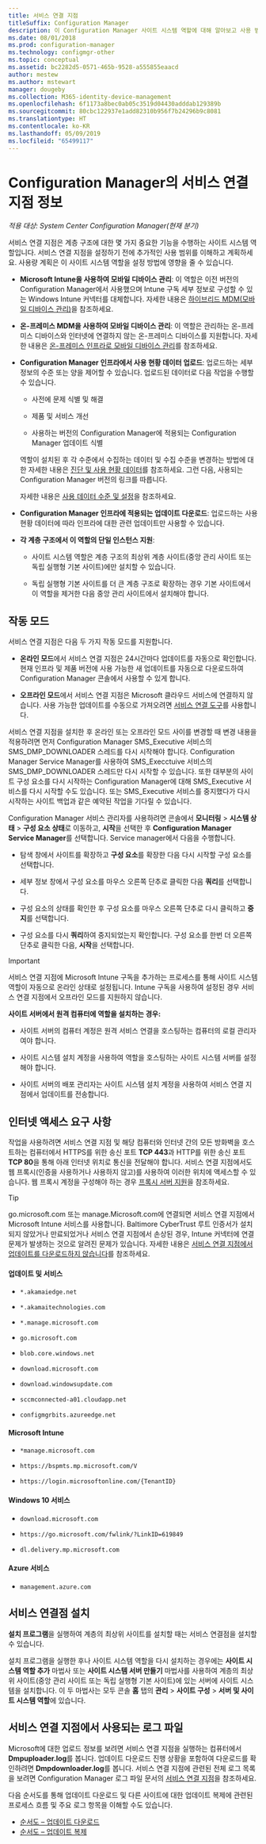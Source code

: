 ```yaml
---
title: 서비스 연결 지점
titleSuffix: Configuration Manager
description: 이 Configuration Manager 사이트 시스템 역할에 대해 알아보고 사용 범위를 이해하고 계획합니다.
ms.date: 08/01/2018
ms.prod: configuration-manager
ms.technology: configmgr-other
ms.topic: conceptual
ms.assetid: bc2282d5-0571-465b-9528-a555855eaacd
author: mestew
ms.author: mstewart
manager: dougeby
ms.collection: M365-identity-device-management
ms.openlocfilehash: 6f1173a8bec0ab05c3519d04430adddab129389b
ms.sourcegitcommit: 80cbc122937e1add82310b956f7b24296b9c8081
ms.translationtype: HT
ms.contentlocale: ko-KR
ms.lasthandoff: 05/09/2019
ms.locfileid: "65499117"
---
```

# <a name="about-the-service-connection-point-in-configuration-manager"></a>Configuration Manager의 서비스 연결 지점 정보

*적용 대상: System Center Configuration Manager(현재 분기)*

서비스 연결 지점은 계층 구조에 대한 몇 가지 중요한 기능을 수행하는 사이트 시스템 역할입니다. 서비스 연결 지점을 설정하기 전에 추가적인 사용 범위를 이해하고 계획하세요. 사용량 계획은 이 사이트 시스템 역할을 설정 방법에 영향을 줄 수 있습니다.  

- **Microsoft Intune을 사용하여 모바일 디바이스 관리**: 이 역할은 이전 버전의 Configuration Manager에서 사용했으며 Intune 구독 세부 정보로 구성할 수 있는 Windows Intune 커넥터를 대체합니다. 자세한 내용은 [하이브리드 MDM(모바일 디바이스 관리)](/sccm/mdm/understand/hybrid-mobile-device-management)을 참조하세요.  

- **온-프레미스 MDM을 사용하여 모바일 디바이스 관리**: 이 역할은 관리하는 온-프레미스 디바이스와 인터넷에 연결하지 않는 온-프레미스 디바이스를 지원합니다. 자세한 내용은 [온-프레미스 인프라로 모바일 디바이스 관리](/sccm/mdm/understand/manage-mobile-devices-with-on-premises-infrastructure)를 참조하세요.  

- **Configuration Manager 인프라에서 사용 현황 데이터 업로드**: 업로드하는 세부 정보의 수준 또는 양을 제어할 수 있습니다. 업로드된 데이터로 다음 작업을 수행할 수 있습니다.  

    - 사전에 문제 식별 및 해결  

    - 제품 및 서비스 개선  

    - 사용하는 버전의 Configuration Manager에 적용되는 Configuration Manager 업데이트 식별  

    역할이 설치된 후 각 수준에서 수집하는 데이터 및 수집 수준을 변경하는 방법에 대한 자세한 내용은 [진단 및 사용 현황 데이터](/sccm/core/plan-design/diagnostics/diagnostics-and-usage-data)를 참조하세요. 그런 다음, 사용되는 Configuration Manager 버전의 링크를 따릅니다.  

    자세한 내용은 [사용 데이터 수준 및 설정](/sccm/core/servers/deploy/install/setup-reference#bkmk_usage)을 참조하세요.  

- **Configuration Manager 인프라에 적용되는 업데이트 다운로드**: 업로드하는 사용 현황 데이터에 따라 인프라에 대한 관련 업데이트만 사용할 수 있습니다.  

- **각 계층 구조에서 이 역할의 단일 인스턴스 지원**:  

    - 사이트 시스템 역할은 계층 구조의 최상위 계층 사이트(중앙 관리 사이트 또는 독립 실행형 기본 사이트)에만 설치할 수 있습니다.  

    - 독립 실행형 기본 사이트를 더 큰 계층 구조로 확장하는 경우 기본 사이트에서 이 역할을 제거한 다음 중앙 관리 사이트에서 설치해야 합니다.  


##  <a name="bkmk_modes"></a> 작동 모드  
서비스 연결 지점은 다음 두 가지 작동 모드를 지원합니다.  

- **온라인 모드**에서 서비스 연결 지점은 24시간마다 업데이트를 자동으로 확인합니다. 현재 인프라 및 제품 버전에 사용 가능한 새 업데이트를 자동으로 다운로드하여 Configuration Manager 콘솔에서 사용할 수 있게 합니다.  

- **오프라인 모드**에서 서비스 연결 지점은 Microsoft 클라우드 서비스에 연결하지 않습니다. 사용 가능한 업데이트를 수동으로 가져오려면 [서비스 연결 도구](/sccm/core/servers/manage/use-the-service-connection-tool)를 사용합니다.  

서비스 연결 지점을 설치한 후 온라인 또는 오프라인 모드 사이를 변경할 때 변경 내용을 적용하려면 먼저 Configuration Manager SMS_Executive 서비스의 SMS_DMP_DOWNLOADER 스레드를 다시 시작해야 합니다. Configuration Manager Service Manager를 사용하여 SMS_Execctuive 서비스의 SMS_DMP_DOWNLOADER 스레드만 다시 시작할 수 있습니다. 또한 대부분의 사이트 구성 요소를 다시 시작하는 Configuration Manager에 대해 SMS_Executive 서비스를 다시 시작할 수도 있습니다. 또는 SMS_Executive 서비스를 중지했다가 다시 시작하는 사이트 백업과 같은 예약된 작업을 기다릴 수 있습니다.  

Configuration Manager 서비스 관리자를 사용하려면 콘솔에서 **모니터링** > **시스템 상태** > **구성 요소 상태**로 이동하고, **시작**을 선택한 후 **Configuration Manager Service Manager**를 선택합니다. Service manager에서 다음을 수행합니다.  

- 탐색 창에서 사이트를 확장하고 **구성 요소**를 확장한 다음 다시 시작할 구성 요소를 선택합니다.  

- 세부 정보 창에서 구성 요소를 마우스 오른쪽 단추로 클릭한 다음 **쿼리**를 선택합니다.  

- 구성 요소의 상태를 확인한 후 구성 요소를 마우스 오른쪽 단추로 다시 클릭하고 **중지**를 선택합니다.  

- 구성 요소를 다시 **쿼리**하여 중지되었는지 확인합니다. 구성 요소를 한번 더 오른쪽 단추로 클릭한 다음, **시작**을 선택합니다.  

> [!IMPORTANT]  
> 서비스 연결 지점에 Microsoft Intune 구독을 추가하는 프로세스를 통해 사이트 시스템 역할이 자동으로 온라인 상태로 설정됩니다. Intune 구독을 사용하여 설정된 경우 서비스 연결 지점에서 오프라인 모드를 지원하지 않습니다.  

**사이트 서버에서 원격 컴퓨터에 역할을 설치하는 경우:**  

- 사이트 서버의 컴퓨터 계정은 원격 서비스 연결을 호스팅하는 컴퓨터의 로컬 관리자여야 합니다.

- 사이트 시스템 설치 계정을 사용하여 역할을 호스팅하는 사이트 시스템 서버를 설정해야 합니다.  

- 사이트 서버의 배포 관리자는 사이트 시스템 설치 계정을 사용하여 서비스 연결 지점에서 업데이트를 전송합니다.

##  <a name="bkmk_urls"></a> 인터넷 액세스 요구 사항  
작업을 사용하려면 서비스 연결 지점 및 해당 컴퓨터와 인터넷 간의 모든 방화벽을 호스트하는 컴퓨터에서 HTTPS를 위한 송신 포트 **TCP 443**과 HTTP를 위한 송신 포트 **TCP 80**을 통해 아래 인터넷 위치로 통신을 전달해야 합니다. 서비스 연결 지점에서도 웹 프록시(인증을 사용하거나 사용하지 않고)를 사용하여 이러한 위치에 액세스할 수 있습니다. 웹 프록시 계정을 구성해야 하는 경우 [프록시 서버 지원](/sccm/core/plan-design/network/proxy-server-support)을 참조하세요.

> [!TIP]  
> go.microsoft.com 또는 manage.Microsoft.com에 연결되면 서비스 연결 지점에서 Microsoft Intune 서비스를 사용합니다. Baltimore CyberTrust 루트 인증서가 설치되지 않았거나 만료되었거나 서비스 연결 지점에서 손상된 경우, Intune 커넥터에 연결 문제가 발생하는 것으로 알려진 문제가 있습니다. 자세한 내용은 [서비스 연결 지점에서 업데이트를 다운로드하지 않습니다](https://support.microsoft.com/help/3187516)를 참조하세요.  

#### <a name="updates-and-servicing"></a>업데이트 및 서비스

- `*.akamaiedge.net`  

- `*.akamaitechnologies.com`  

- `*.manage.microsoft.com`  

- `go.microsoft.com`  

- `blob.core.windows.net`  

- `download.microsoft.com`  

- `download.windowsupdate.com`  

- `sccmconnected-a01.cloudapp.net`  

- `configmgrbits.azureedge.net`  

#### <a name="microsoft-intune"></a>Microsoft Intune

- `*manage.microsoft.com`  

- `https://bspmts.mp.microsoft.com/V`  

- `https://login.microsoftonline.com/{TenantID}`  

#### <a name="windows-10-servicing"></a>Windows 10 서비스

- `download.microsoft.com`  

- `https://go.microsoft.com/fwlink/?LinkID=619849`  

- `dl.delivery.mp.microsoft.com`  

#### <a name="azure-services"></a>Azure 서비스

- `management.azure.com`  

## <a name="install-the-service-connection-point"></a>서비스 연결점 설치
**설치 프로그램**을 실행하여 계층의 최상위 사이트를 설치할 때는 서비스 연결점을 설치할 수 있습니다.

설치 프로그램을 실행한 후나 사이트 시스템 역할을 다시 설치하는 경우에는 **사이트 시스템 역할 추가** 마법사 또는 **사이트 시스템 서버 만들기** 마법사를 사용하여 계층의 최상위 사이트(중앙 관리 사이트 또는 독립 실행형 기본 사이트)에 있는 서버에 사이트 시스템을 설치합니다. 이 두 마법사는 모두 콘솔 **홈** 탭의 **관리** > **사이트 구성** > **서버 및 사이트 시스템 역할**에 있습니다.



## <a name="log-files-used-by-the-service-connection-point"></a>서비스 연결 지점에서 사용되는 로그 파일
Microsoft에 대한 업로드 정보를 보려면 서비스 연결 지점을 실행하는 컴퓨터에서 **Dmpuploader.log**를 봅니다.  업데이트 다운로드 진행 상황을 포함하여 다운로드를 확인하려면 **Dmpdownloader.log**를 봅니다. 서비스 연결 지점에 관련된 전체 로그 목록을 보려면 Configuration Manager 로그 파일 문서의 [서비스 연결 지점](/sccm/core/plan-design/hierarchy/log-files#BKMK_WITLog)을 참조하세요.

다음 순서도를 통해 업데이트 다운로드 및 다른 사이트에 대한 업데이트 복제에 관련된 프로세스 흐름 및 주요 로그 항목을 이해할 수도 있습니다.
- [순서도 – 업데이트 다운로드](/sccm/core/servers/manage/download-updates-flowchart)
- [순서도 – 업데이트 복제](/sccm/core/servers/manage/update-replication-flowchart)
